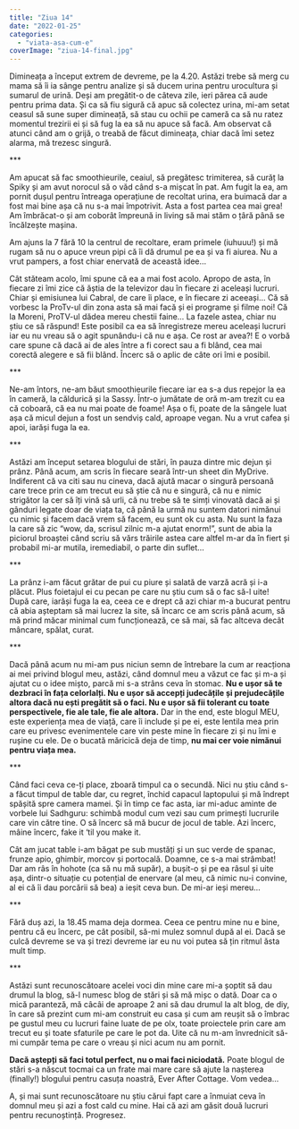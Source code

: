 ```yaml
---
title: "Ziua 14"
date: "2022-01-25"
categories: 
  - "viata-asa-cum-e"
coverImage: "ziua-14-final.jpg"
---
```


Dimineața a început extrem de devreme, pe la 4.20. Astăzi trebe să merg cu mama să îi ia sânge pentru analize și să ducem urina pentru urocultura și sumarul de urină. Deși am pregătit-o de câteva zile, ieri părea că aude pentru prima data. Și ca să fiu sigură că apuc să colectez urina, mi-am setat ceasul să sune super dimineață, să stau cu ochii pe cameră ca să nu ratez momentul trezirii ei și să fug la ea să nu apuce să facă. Am observat că atunci când am o grijă, o treabă de făcut dimineața, chiar dacă îmi setez alarma, mă trezesc singură.

\*\*\*

Am apucat să fac smoothieurile, ceaiul, să pregătesc trimiterea, să curăț la Spiky și am avut norocul să o văd când s-a mișcat în pat. Am fugit la ea, am pornit dușul pentru întreaga operațiune de recoltat urina, era buimacă dar a fost mai bine așa că nu s-a mai împotrivit. Asta a fost partea cea mai grea! Am îmbrăcat-o și am coborât împreună in living să mai stăm o țâră până se încălzește mașina.

Am ajuns la 7 fără 10 la centrul de recoltare, eram primele (iuhuuu!) și mă rugam să nu o apuce vreun pipi că îi dă drumul pe ea și va fi aiurea. Nu a vrut pampers, a fost chiar enervată de această idee…

Cât stăteam acolo, îmi spune că ea a mai fost acolo. Apropo de asta, în fiecare zi îmi zice că ăștia de la televizor dau în fiecare zi aceleași lucruri. Chiar și emisiunea lui Cabral, de care îi place, e în fiecare zi aceeași… Că să vorbesc la ProTv-ul din zona asta să mai facă și ei programe și filme noi! Că la Moreni, ProTV-ul dădea mereu chestii faine… La fazele astea, chiar nu știu ce să răspund! Este posibil ca ea să înregistreze mereu aceleași lucruri iar eu nu vreau să o agit spunându-i că nu e așa. Ce rost ar avea?! E o vorbă care spune că dacă ai de ales între a fi corect sau a fi blând, cea mai corectă alegere e să fii blând. Încerc să o aplic de câte ori îmi e posibil.

\*\*\*

Ne-am întors, ne-am băut smoothieurile fiecare iar ea s-a dus repejor la ea în cameră, la căldurică și la Sassy. Într-o jumătate de oră m-am trezit cu ea că coboară, că ea nu mai poate de foame! Așa o fi, poate de la sângele luat așa că micul dejun a fost un sendviș cald, aproape vegan. Nu a vrut cafea și apoi, iarăși fuga la ea.

\*\*\*

Astăzi am început setarea blogului de stări, în pauza dintre mic dejun și prânz. Până acum, am scris în fiecare seară într-un sheet din MyDrive. Indiferent că va citi sau nu cineva, dacă ajută macar o singură persoană care trece prin ce am trecut eu să știe că nu e singură, că nu e nimic strigător la cer să îți vină să urli, că nu trebe să te simți vinovată dacă ai și gânduri legate doar de viața ta, că până la urmă nu suntem datori nimănui cu nimic și facem dacă vrem să facem, eu sunt ok cu asta. Nu sunt la faza la care să zic “wow, da, scrisul zilnic m-a ajutat enorm!”, sunt de abia la piciorul broaștei când scriu să vărs trăirile astea care altfel m-ar da în fiert și probabil mi-ar mutila, iremediabil, o parte din suflet…

\*\*\*

La prânz i-am făcut grătar de pui cu piure și salată de varză acră și i-a plăcut. Plus foietajul ei cu pecan pe care nu știu cum să o fac să-l uite! După care, iarăși fuga la ea, ceea ce e drept că azi chiar m-a bucurat pentru că abia așteptam să mai lucrez la site, să încarc ce am scris până acum, să mă prind măcar minimal cum funcționează, ce să mai, să fac altceva decât mâncare, spălat, curat. 

\*\*\*

Dacă până acum nu mi-am pus niciun semn de întrebare la cum ar reacționa ai mei privind blogul meu, astăzi, când domnul meu a văzut ce fac și m-a și ajutat cu o idee mișto, parcă mi s-a strâns ceva în stomac. **Nu e ușor să te dezbraci în fața celorlalți. Nu e ușor să accepți judecățile și prejudecățile altora dacă nu ești pregătit să o faci. Nu e ușor să fii tolerant cu toate perspectivele, fie ale tale, fie ale altora.** Dar in the end, este blogul MEU, este experiența mea de viață, care îi include și pe ei, este lentila mea prin care eu privesc evenimentele care vin peste mine în fiecare zi și nu îmi e rușine cu ele. De o bucată măricică deja de timp, **nu mai cer voie nimănui pentru viața mea.**

\*\*\*

Când faci ceva ce-ți place, zboară timpul ca o secundă. Nici nu știu când s-a făcut timpul de table dar, cu regret, închid capacul laptopului și mă îndrept spășită spre camera mamei. Și în timp ce fac asta, iar mi-aduc aminte de vorbele lui Sadhguru: schimbă modul cum vezi sau cum primești lucrurile care vin către tine. O să încerc să mă bucur de jocul de table. Azi încerc, mâine încerc, fake it ‘til you make it.

Cât am jucat table i-am băgat pe sub mustăți și un suc verde de spanac, frunze apio, ghimbir, morcov și portocală. Doamne, ce s-a mai strâmbat! Dar am râs în hohote (ca să nu mă supăr), a bușit-o și pe ea râsul și uite așa, dintr-o situație cu potențial de enervare (al meu, că nimic nu-i convine, al ei că îi dau porcării să bea) a ieșit ceva bun. De mi-ar ieși mereu…

\*\*\*

Fără duș azi, la 18.45 mama deja dormea. Ceea ce pentru mine nu e bine, pentru că eu încerc, pe cât posibil, să-mi mulez somnul după al ei. Dacă se culcă devreme se va și trezi devreme iar eu nu voi putea să țin ritmul ăsta mult timp. 

\*\*\*

Astăzi sunt recunoscătoare acelei voci din mine care mi-a șoptit să dau drumul la blog, să-l numesc blog de stări și să mă mișc o dată. Doar ca o mică paranteză, mă câcâi de aproape 2 ani să dau drumul la alt blog, de diy, în care să prezint cum mi-am construit eu casa și cum am reușit să o îmbrac pe gustul meu cu lucruri faine luate de pe olx, toate proiectele prin care am trecut eu și toate sfaturile pe care le pot da. Uite că nu m-am învrednicit să-mi cumpăr tema pe care o vreau și nici acum nu am pornit. 

**Dacă aștepți să faci totul perfect, nu o mai faci niciodată.** Poate blogul de stări s-a născut tocmai ca un frate mai mare care să ajute la nașterea (finally!) blogului pentru casuța noastră, Ever After Cottage. Vom vedea...

A, și mai sunt recunoscătoare nu știu cărui fapt care a înmuiat ceva în domnul meu și azi a fost cald cu mine. Hai că azi am găsit două lucruri pentru recunoștință. Progresez.
